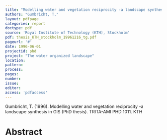 ```yaml
---
title: "Modelling water and vegetation reciprocity -a landscape synthesis in GIS (PhD thesis)."
authors: "Gumbricht, T."
layout: pdfpage
categories: report
doctype: pdf
source: 'Royal Institute of Technology (KTH), Stockholm'
pdf: thesis_KTH_stockholm_19961216_tg.pdf
pageurl: '#'
date: 1996-06-01
projectid: phd
project: "The water organized landscape"
location:
pattern:
process:
pages:
number:
issue:
editor:
access: 'pdfaccess'
---
```


Gumbricht, T. (1996). Modelling water and vegetation reciprocity -a landscape synthesis in GIS (PhD thesis). TRITA-AMI PHD 1011. KTH

<h1 class='foot-description'>Abstract</h1>
